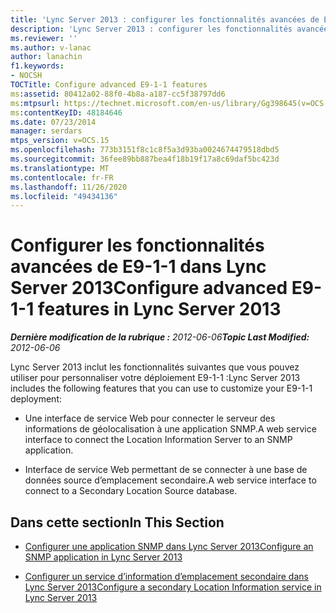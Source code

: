 ```yaml
---
title: 'Lync Server 2013 : configurer les fonctionnalités avancées de E9-1-1'
description: 'Lync Server 2013 : configurer les fonctionnalités avancées de E9-1-1.'
ms.reviewer: ''
ms.author: v-lanac
author: lanachin
f1.keywords:
- NOCSH
TOCTitle: Configure advanced E9-1-1 features
ms:assetid: 80412a02-88f0-4b8a-a187-cc5f38797dd6
ms:mtpsurl: https://technet.microsoft.com/en-us/library/Gg398645(v=OCS.15)
ms:contentKeyID: 48184646
ms.date: 07/23/2014
manager: serdars
mtps_version: v=OCS.15
ms.openlocfilehash: 773b3151f8c1c8f5a3d93ba0024674479518dbd5
ms.sourcegitcommit: 36fee89bb887bea4f18b19f17a8c69daf5bc423d
ms.translationtype: MT
ms.contentlocale: fr-FR
ms.lasthandoff: 11/26/2020
ms.locfileid: "49434136"
---
```

# <a name="configure-advanced-e9-1-1-features-in-lync-server-2013"></a><span data-ttu-id="e4aa1-103">Configurer les fonctionnalités avancées de E9-1-1 dans Lync Server 2013</span><span class="sxs-lookup"><span data-stu-id="e4aa1-103">Configure advanced E9-1-1 features in Lync Server 2013</span></span>

<div data-xmlns="http://www.w3.org/1999/xhtml">

<div class="topic" data-xmlns="http://www.w3.org/1999/xhtml" data-msxsl="urn:schemas-microsoft-com:xslt" data-cs="https://msdn.microsoft.com/">

<div data-asp="https://msdn2.microsoft.com/asp">



</div>

<div id="mainSection">

<div id="mainBody"><span data-ttu-id="e4aa1-104">

<span> </span></span><span class="sxs-lookup"><span data-stu-id="e4aa1-104">

<span> </span></span></span>

<span data-ttu-id="e4aa1-105">_**Dernière modification de la rubrique :** 2012-06-06_</span><span class="sxs-lookup"><span data-stu-id="e4aa1-105">_**Topic Last Modified:** 2012-06-06_</span></span>

<span data-ttu-id="e4aa1-106">Lync Server 2013 inclut les fonctionnalités suivantes que vous pouvez utiliser pour personnaliser votre déploiement E9-1-1 :</span><span class="sxs-lookup"><span data-stu-id="e4aa1-106">Lync Server 2013 includes the following features that you can use to customize your E9-1-1 deployment:</span></span>

  - <span data-ttu-id="e4aa1-107">Une interface de service Web pour connecter le serveur des informations de géolocalisation à une application SNMP.</span><span class="sxs-lookup"><span data-stu-id="e4aa1-107">A web service interface to connect the Location Information Server to an SNMP application.</span></span>

  - <span data-ttu-id="e4aa1-108">Interface de service Web permettant de se connecter à une base de données source d’emplacement secondaire.</span><span class="sxs-lookup"><span data-stu-id="e4aa1-108">A web service interface to connect to a Secondary Location Source database.</span></span>

<div>

## <a name="in-this-section"></a><span data-ttu-id="e4aa1-109">Dans cette section</span><span class="sxs-lookup"><span data-stu-id="e4aa1-109">In This Section</span></span>

  - [<span data-ttu-id="e4aa1-110">Configurer une application SNMP dans Lync Server 2013</span><span class="sxs-lookup"><span data-stu-id="e4aa1-110">Configure an SNMP application in Lync Server 2013</span></span>](lync-server-2013-configure-an-snmp-application.md)

  - [<span data-ttu-id="e4aa1-111">Configurer un service d’information d’emplacement secondaire dans Lync Server 2013</span><span class="sxs-lookup"><span data-stu-id="e4aa1-111">Configure a secondary Location Information service in Lync Server 2013</span></span>](lync-server-2013-configure-a-secondary-location-information-service.md)

<span data-ttu-id="e4aa1-112"></div>

</div>

<span> </span>

</div>

</div>

</span><span class="sxs-lookup"><span data-stu-id="e4aa1-112"></div>

</div>

<span> </span>

</div>

</div>

</span></span></div>

